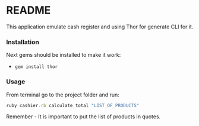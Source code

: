 # README

This application emulate cash register and using Thor for generate CLI for it.

### Installation

Next gems should be installed to make it work: 

* `gem install thor`

### Usage

From terminal go to the project folder and run:
```ruby
ruby cashier.rb calculate_total "LIST_OF_PRODUCTS"
```

Remember - It is important to put the list of products in quotes.
